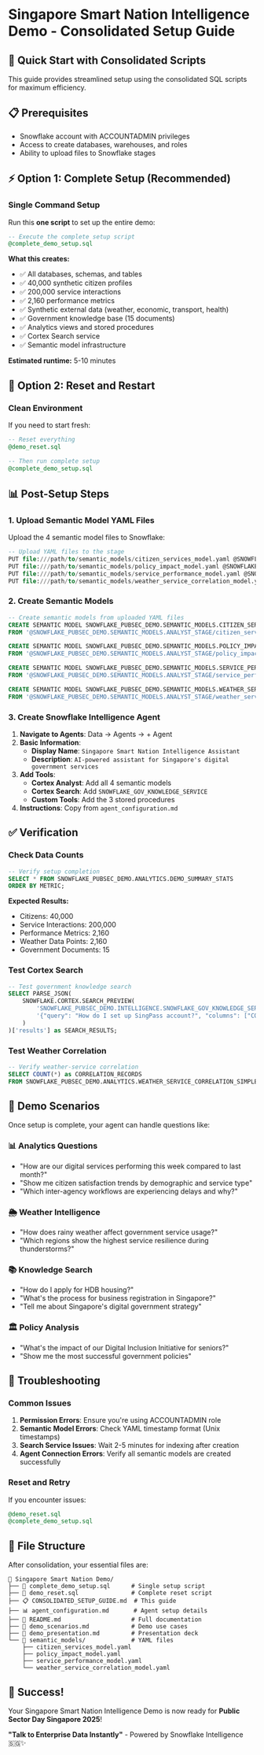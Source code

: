 # Singapore Smart Nation Intelligence Demo - Consolidated Setup Guide

## 🚀 Quick Start with Consolidated Scripts

This guide provides streamlined setup using the consolidated SQL scripts for maximum efficiency.

## 📋 Prerequisites

- Snowflake account with ACCOUNTADMIN privileges
- Access to create databases, warehouses, and roles
- Ability to upload files to Snowflake stages

## ⚡ Option 1: Complete Setup (Recommended)

### Single Command Setup
Run this **one script** to set up the entire demo:

```sql
-- Execute the complete setup script
@complete_demo_setup.sql
```

**What this creates:**
- ✅ All databases, schemas, and tables
- ✅ 40,000 synthetic citizen profiles
- ✅ 200,000 service interactions
- ✅ 2,160 performance metrics
- ✅ Synthetic external data (weather, economic, transport, health)
- ✅ Government knowledge base (15 documents)
- ✅ Analytics views and stored procedures
- ✅ Cortex Search service
- ✅ Semantic model infrastructure

**Estimated runtime:** 5-10 minutes

## 🔄 Option 2: Reset and Restart

### Clean Environment
If you need to start fresh:

```sql
-- Reset everything
@demo_reset.sql

-- Then run complete setup
@complete_demo_setup.sql
```

## 📊 Post-Setup Steps

### 1. Upload Semantic Model YAML Files

Upload the 4 semantic model files to Snowflake:

```sql
-- Upload YAML files to the stage
PUT file:///path/to/semantic_models/citizen_services_model.yaml @SNOWFLAKE_PUBSEC_DEMO.SEMANTIC_MODELS.ANALYST_STAGE;
PUT file:///path/to/semantic_models/policy_impact_model.yaml @SNOWFLAKE_PUBSEC_DEMO.SEMANTIC_MODELS.ANALYST_STAGE;
PUT file:///path/to/semantic_models/service_performance_model.yaml @SNOWFLAKE_PUBSEC_DEMO.SEMANTIC_MODELS.ANALYST_STAGE;
PUT file:///path/to/semantic_models/weather_service_correlation_model.yaml @SNOWFLAKE_PUBSEC_DEMO.SEMANTIC_MODELS.ANALYST_STAGE;
```

### 2. Create Semantic Models

```sql
-- Create semantic models from uploaded YAML files
CREATE SEMANTIC MODEL SNOWFLAKE_PUBSEC_DEMO.SEMANTIC_MODELS.CITIZEN_SERVICES_MODEL 
FROM '@SNOWFLAKE_PUBSEC_DEMO.SEMANTIC_MODELS.ANALYST_STAGE/citizen_services_model.yaml';

CREATE SEMANTIC MODEL SNOWFLAKE_PUBSEC_DEMO.SEMANTIC_MODELS.POLICY_IMPACT_MODEL 
FROM '@SNOWFLAKE_PUBSEC_DEMO.SEMANTIC_MODELS.ANALYST_STAGE/policy_impact_model.yaml';

CREATE SEMANTIC MODEL SNOWFLAKE_PUBSEC_DEMO.SEMANTIC_MODELS.SERVICE_PERFORMANCE_MODEL 
FROM '@SNOWFLAKE_PUBSEC_DEMO.SEMANTIC_MODELS.ANALYST_STAGE/service_performance_model.yaml';

CREATE SEMANTIC MODEL SNOWFLAKE_PUBSEC_DEMO.SEMANTIC_MODELS.WEATHER_SERVICE_CORRELATION_MODEL 
FROM '@SNOWFLAKE_PUBSEC_DEMO.SEMANTIC_MODELS.ANALYST_STAGE/weather_service_correlation_model.yaml';
```

### 3. Create Snowflake Intelligence Agent

1. **Navigate to Agents**: Data → Agents → + Agent
2. **Basic Information**:
   - **Display Name**: `Singapore Smart Nation Intelligence Assistant`
   - **Description**: `AI-powered assistant for Singapore's digital government services`
3. **Add Tools**:
   - **Cortex Analyst**: Add all 4 semantic models
   - **Cortex Search**: Add `SNOWFLAKE_GOV_KNOWLEDGE_SERVICE`
   - **Custom Tools**: Add the 3 stored procedures
4. **Instructions**: Copy from `agent_configuration.md`

## ✅ Verification

### Check Data Counts
```sql
-- Verify setup completion
SELECT * FROM SNOWFLAKE_PUBSEC_DEMO.ANALYTICS.DEMO_SUMMARY_STATS
ORDER BY METRIC;
```

**Expected Results:**
- Citizens: 40,000
- Service Interactions: 200,000
- Performance Metrics: 2,160
- Weather Data Points: 2,160
- Government Documents: 15

### Test Cortex Search
```sql
-- Test government knowledge search
SELECT PARSE_JSON(
    SNOWFLAKE.CORTEX.SEARCH_PREVIEW(
        'SNOWFLAKE_PUBSEC_DEMO.INTELLIGENCE.SNOWFLAKE_GOV_KNOWLEDGE_SERVICE',
        '{"query": "How do I set up SingPass account?", "columns": ["CONTENT", "TITLE"], "limit": 3}'
    )
)['results'] as SEARCH_RESULTS;
```

### Test Weather Correlation
```sql
-- Verify weather-service correlation
SELECT COUNT(*) as CORRELATION_RECORDS
FROM SNOWFLAKE_PUBSEC_DEMO.ANALYTICS.WEATHER_SERVICE_CORRELATION_SIMPLE;
```

## 🎯 Demo Scenarios

Once setup is complete, your agent can handle questions like:

### 📊 Analytics Questions
- "How are our digital services performing this week compared to last month?"
- "Show me citizen satisfaction trends by demographic and service type"
- "Which inter-agency workflows are experiencing delays and why?"

### 🌦️ Weather Intelligence
- "How does rainy weather affect government service usage?"
- "Which regions show the highest service resilience during thunderstorms?"

### 📚 Knowledge Search
- "How do I apply for HDB housing?"
- "What's the process for business registration in Singapore?"
- "Tell me about Singapore's digital government strategy"

### 🏛️ Policy Analysis
- "What's the impact of our Digital Inclusion Initiative for seniors?"
- "Show me the most successful government policies"

## 🔧 Troubleshooting

### Common Issues

1. **Permission Errors**: Ensure you're using ACCOUNTADMIN role
2. **Semantic Model Errors**: Check YAML timestamp format (Unix timestamps)
3. **Search Service Issues**: Wait 2-5 minutes for indexing after creation
4. **Agent Connection Errors**: Verify all semantic models are created successfully

### Reset and Retry
If you encounter issues:
```sql
@demo_reset.sql
@complete_demo_setup.sql
```

## 📁 File Structure

After consolidation, your essential files are:

```
📁 Singapore Smart Nation Demo/
├── 🔧 complete_demo_setup.sql      # Single setup script
├── 🔄 demo_reset.sql               # Complete reset script
├── 📋 CONSOLIDATED_SETUP_GUIDE.md  # This guide
├── 📊 agent_configuration.md       # Agent setup details
├── 📖 README.md                    # Full documentation
├── 🎯 demo_scenarios.md            # Demo use cases
├── 🎤 demo_presentation.md         # Presentation deck
└── 📁 semantic_models/             # YAML files
    ├── citizen_services_model.yaml
    ├── policy_impact_model.yaml
    ├── service_performance_model.yaml
    └── weather_service_correlation_model.yaml
```

## 🎉 Success!

Your Singapore Smart Nation Intelligence Demo is now ready for **Public Sector Day Singapore 2025**!

**"Talk to Enterprise Data Instantly"** - Powered by Snowflake Intelligence 🇸🇬✨
